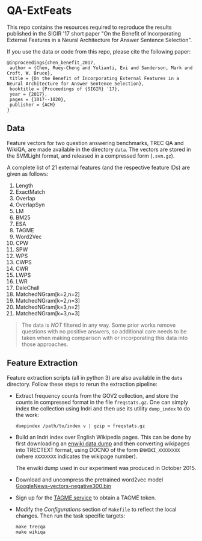 # QA-ExtFeats

This repo contains the resources required to reproduce the results published in the SIGIR '17 short paper "On the Benefit of Incorporating External Features in a Neural Architecture for Answer Sentence Selection".

If you use the data or code from this repo, please cite the following paper:
```
@inproceedings{chen_benefit_2017,
 author = {Chen, Ruey-Cheng and Yulianti, Evi and Sanderson, Mark and Croft, W. Bruce},
 title = {On the Benefit of Incorporating External Features in a Neural Architecture for Answer Sentence Selection},
 booktitle = {Proceedings of {SIGIR} '17},
 year = {2017},
 pages = {1017--1020},
 publisher = {ACM}
} 
```

## Data ##

Feature vectors for two question answering benchmarks, TREC QA and WikiQA, are made available in the directory `data`.
The vectors are stored in the SVMLight format, and released in a compressed form (`.svm.gz`).

A complete list of 21 external features (and the respective feature IDs) are given as follows:

1. Length
2. ExactMatch
3. Overlap
4. OverlapSyn
5. LM
6. BM25
7. ESA
8. TAGME
9. Word2Vec
10. CPW
11. SPW
12. WPS
13. CWPS
14. CWR
15. LWPS
16. LWR
17. DaleChall
18. MatchedNGram[k=2,n=2]
19. MatchedNGram[k=2,n=3]
20. MatchedNGram[k=3,n=2]
21. MatchedNGram[k=3,n=3]

> The data is _NOT_ filtered in any way.  Some prior works remove questions with no positive answers, so additional care needs to be taken when making comparison with or incorporating this data into those approaches.

## Feature Extraction ##

Feature extraction scripts (all in python 3) are also available in the `data` directory. 
Follow these steps to rerun the extraction pipeline:

- Extract frequency counts from the GOV2 collection, and store the counts in compressed format
  in the file `freqstats.gz`. One can simply index the collection using Indri and then use its
  utility `dump_index` to do the work:

      dumpindex /path/to/index v | gzip > freqstats.gz
   
- Build an Indri index over English Wikipedia pages. This can be done by first downloading an [enwiki data
  dump](https://dumps.wikimedia.org/enwiki/) and then converting wikipages into TRECTEXT format,
  using DOCNO of the form `ENWIKI_XXXXXXXX` (where `XXXXXXXX` indicates the wikipage number).
  
  The enwiki dump used in our experiment was produced in October 2015.
  
- Download and uncompress the pretrained word2vec model [GoogleNews-vectors-negative300.bin](https://drive.google.com/file/d/0B7XkCwpI5KDYNlNUTTlSS21pQmM/edit?usp=sharing)
  
- Sign up for the [TAGME service](https://services.d4science.org/web/tagme/tagme-help) to obtain a TAGME token.
  
- Modify the _Configurations_ section of `Makefile` to reflect the local changes.
  Then run the task specific targets:

      make trecqa
      make wikiqa
